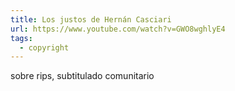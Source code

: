 ```yaml
---
title: Los justos de Hernán Casciari
url: https://www.youtube.com/watch?v=GWO8wghlyE4
tags:
  - copyright
---
```


sobre rips, subtitulado comunitario
